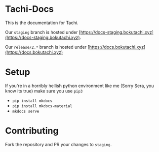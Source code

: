 # Tachi-Docs

This is the documentation for Tachi.

Our `staging` branch is hosted under [https://docs-staging.bokutachi.xyz](https://docs-staging.bokutachi.xyz).

Our `release/2.*` branch is hosted under [https://docs.bokutachi.xyz](https://docs.bokutachi.xyz)

# Setup

If you're in a horribly hellish python environment like me (Sorry Sera, you know its true) make sure you use `pip3`

- `pip install mkdocs`
- `pip install mkdocs-material`
- `mkdocs serve`

# Contributing

Fork the repository and PR your changes to `staging`.
